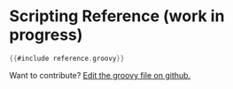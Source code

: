 # Scripting Reference (work in progress)

```groovy
{{#include reference.groovy}}
```

<footer id="open-on-gh">
Want to contribute? <a href="https://github.com/freeplane/docs/edit/main/src/docs/scripting/reference.groovy">Edit the groovy file on github.</a>
</footer>